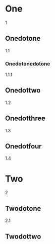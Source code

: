 # One
1

## Onedotone
1.1

### Onedotonedotone
1.1.1

## Onedottwo
1.2

## Onedotthree
1.3

## Onedotfour
1.4

# Two
2

## Twodotone
2.1

## Twodottwo

